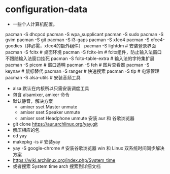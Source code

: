 # configuration-data
   - 一些个人计算机配置。


pacman -S dhcpcd
pacman -S wpa_supplicant
pacman -S sudo
pacman -S gvim
pacman -S git
pacman -S i3-gaps
pacman -S xfce4
pacman -S xfce4-goodies（非必需，xfce4的额外组件）
pacman -S lightdm           # 安装登录界面
pacman -S fcitx             # 桌面环境
pacman -S fcitx-im          # fcitx组件，防止输入法窗口不跟随输入法窗口挂死
pacman -S fcitx-table-extra # 输入法的字符集扩展
pacman -S picom             # 窗口透明
pacman -S feh               # 图片查看器
pacman -S keynav            # 鼠标替代
pacman -S ranger            # 快速搜索
pacman -S tlp               # 电源管理
pacman -S alsa-utils # 安装音频工具
   - alsa 默认在内核所以只需安装调度工具
   - 包含 alsamixer, amixer 命令
   - 默认静音，解决方案
      - amixer sset Master unmute
      - amixer sset Speaker unmute
      - amixer sset Headphone unmute
安装 aur 和 谷歌浏览器
   - git clone https://aur.archlinux.org/yay.git
   - 解压相应的包
   - cd yay
   - makepkg -is          # 安装yay
   - yay -S google-chrome # 安装谷歌浏览器
win 和 Linux 双系统时间同步解决方案
  - https://wiki.archlinux.org/index.php/System_time
  - 或者搜索 System time arch 搜索到详细文档
